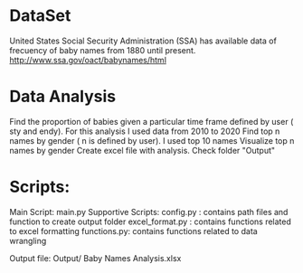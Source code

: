 # DataSet
United States Social Security Administration (SSA) has available data of frecuency of baby names from 1880 until present.
http://www.ssa.gov/oact/babynames/html

# Data Analysis
Find the proportion of babies given a particular time frame defined by user ( sty and endy). For this analysis I used data from 2010 to 2020
Find top n names by gender ( n is defined by user). I used top 10 names
Visualize top n names by gender
Create excel file with analysis. Check folder "Output"

# Scripts:
Main Script: main.py
Supportive Scripts: 
  config.py : contains path files and function to create output folder
  excel_format.py : contains functions related to excel formatting
  functions.py: contains functions related to data wrangling

Output file: Output/ Baby Names Analysis.xlsx
